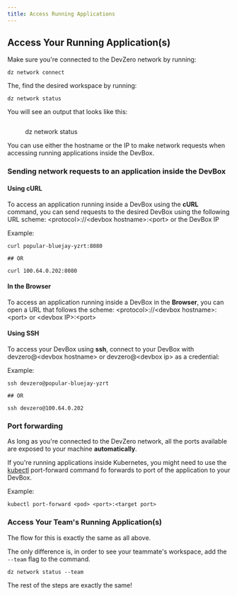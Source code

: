 ```yaml
---
title: Access Running Applications
---
```

## Access Your Running Application(s)

Make sure you're connected to the DevZero network by running:

```
dz network connect
```

The, find the desired workspace by running:

```
dz network status
```

You will see an output that looks like this:

<figure><img src="../.gitbook/assets/net-status.png" alt=""><figcaption><p>dz network status</p></figcaption></figure>

You can use either the hostname or the IP to make network requests when accessing running applications inside the DevBox.

### Sending network requests to an application inside the DevBox

#### Using cURL

To access an application running inside a DevBox using the **cURL** command, you can send requests to the desired DevBox using the following URL scheme: \<protocol>://\<devbox hostname>:\<port> or the DevBox IP

Example:

```
curl popular-bluejay-yzrt:8080

## OR

curl 100.64.0.202:8080
```

#### In the Browser

To access an application running inside a DevBox in the **Browser**, you can open a URL that follows the scheme: \<protocol>://\<devbox hostname>:\<port> or \<devbox IP>:\<port>

#### Using SSH

To access your DevBox using **ssh**, connect to your DevBox with devzero@\<devbox hostname> or devzero@\<devbox ip> as a credential:

Example:

```
ssh devzero@popular-bluejay-yzrt

## OR

ssh devzero@100.64.0.202
```

### Port forwarding

As long as you're connected to the DevZero network, all the ports available are exposed to your machine **automatically**.

If you're running applications inside Kubernetes, you might need to use the [kubectl](../references/starter-templates/infra/kubectl.md) port-forward command fo forwards to port of the application to your DevBox.

Example:

```
kubectl port-forward <pod> <port>:<target port>
```

### Access Your Team's Running Application(s)

The flow for this is exactly the same as all above.

The only difference is, in order to see your teammate's workspace, add the `--team` flag to the command.

```
dz network status --team
```

The rest of the steps are exactly the same!
